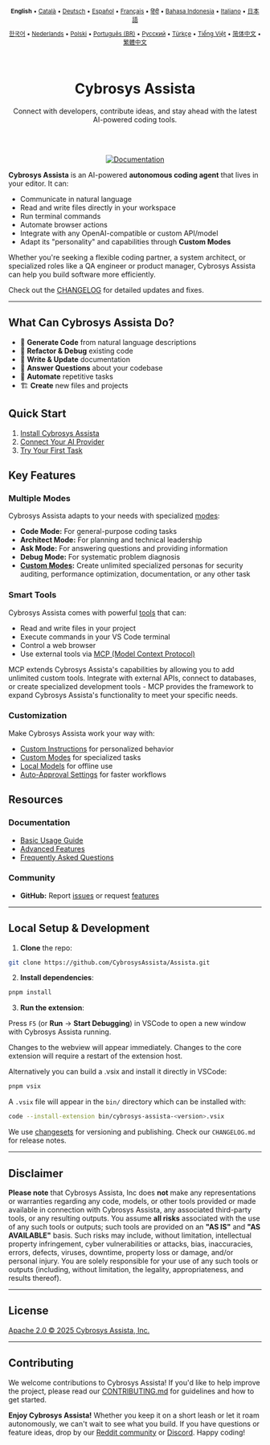 <div align="center">
<sub>

<b>English</b> • [Català](locales/ca/README.md) • [Deutsch](locales/de/README.md) • [Español](locales/es/README.md) • [Français](locales/fr/README.md) • [हिंदी](locales/hi/README.md) • [Bahasa Indonesia](locales/id/README.md) • [Italiano](locales/it/README.md) • [日本語](locales/ja/README.md)

</sub>
<sub>

[한국어](locales/ko/README.md) • [Nederlands](locales/nl/README.md) • [Polski](locales/pl/README.md) • [Português (BR)](locales/pt-BR/README.md) • [Русский](locales/ru/README.md) • [Türkçe](locales/tr/README.md) • [Tiếng Việt](locales/vi/README.md) • [简体中文](locales/zh-CN/README.md) • [繁體中文](locales/zh-TW/README.md)

</sub>
</div>
<br>
<div align="center">
  <h1>Cybrosys Assista</h1>
  <!-- <img src="https://media.githubusercontent.com/media/CybrosysAssista/Assista/main/src/assets/docs/demo.gif" width="100%" /> -->
  <p>Connect with developers, contribute ideas, and stay ahead with the latest AI-powered coding tools.</p>
</div>
<br>
<br>

<div align="center">

<a href="https://docs.cybrosysassista.com" target="_blank"><img src="https://img.shields.io/badge/Documentation-6B46C1?style=for-the-badge&logo=readthedocs&logoColor=white" alt="Documentation"></a>

</div>

**Cybrosys Assista** is an AI-powered **autonomous coding agent** that lives in your editor. It can:

- Communicate in natural language
- Read and write files directly in your workspace
- Run terminal commands
- Automate browser actions
- Integrate with any OpenAI-compatible or custom API/model
- Adapt its "personality" and capabilities through **Custom Modes**

Whether you're seeking a flexible coding partner, a system architect, or specialized roles like a QA engineer or product manager, Cybrosys Assista can help you build software more efficiently.

Check out the [CHANGELOG](CHANGELOG.md) for detailed updates and fixes.

---


## What Can Cybrosys Assista Do?

- 🚀 **Generate Code** from natural language descriptions
- 🔧 **Refactor & Debug** existing code
- 📝 **Write & Update** documentation
- 🤔 **Answer Questions** about your codebase
- 🔄 **Automate** repetitive tasks
- 🏗️ **Create** new files and projects

## Quick Start

1. [Install Cybrosys Assista](https://docs.cybrosysassista.com/getting-started/installing)
2. [Connect Your AI Provider](https://docs.cybrosysassista.com/getting-started/connecting-api-provider)
3. [Try Your First Task](https://docs.cybrosysassista.com/getting-started/your-first-task)

## Key Features

### Multiple Modes

Cybrosys Assista adapts to your needs with specialized [modes](https://docs.cybrosysassista.com/basic-usage/using-modes):

- **Code Mode:** For general-purpose coding tasks
- **Architect Mode:** For planning and technical leadership
- **Ask Mode:** For answering questions and providing information
- **Debug Mode:** For systematic problem diagnosis
- **[Custom Modes](https://docs.cybrosysassista.com/advanced-usage/custom-modes):** Create unlimited specialized personas for security auditing, performance optimization, documentation, or any other task

### Smart Tools

Cybrosys Assista comes with powerful [tools](https://docs.cybrosysassista.com/basic-usage/how-tools-work) that can:

- Read and write files in your project
- Execute commands in your VS Code terminal
- Control a web browser
- Use external tools via [MCP (Model Context Protocol)](https://docs.cybrosysassista.com/advanced-usage/mcp)

MCP extends Cybrosys Assista's capabilities by allowing you to add unlimited custom tools. Integrate with external APIs, connect to databases, or create specialized development tools - MCP provides the framework to expand Cybrosys Assista's functionality to meet your specific needs.

### Customization

Make Cybrosys Assista work your way with:

- [Custom Instructions](https://docs.cybrosysassista.com/advanced-usage/custom-instructions) for personalized behavior
- [Custom Modes](https://docs.cybrosysassista.com/advanced-usage/custom-modes) for specialized tasks
- [Local Models](https://docs.cybrosysassista.com/advanced-usage/local-models) for offline use
- [Auto-Approval Settings](https://docs.cybrosysassista.com/advanced-usage/auto-approving-actions) for faster workflows

## Resources

### Documentation

- [Basic Usage Guide](https://docs.cybrosysassista.com/basic-usage/the-chat-interface)
- [Advanced Features](https://docs.cybrosysassista.com/advanced-usage/auto-approving-actions)
- [Frequently Asked Questions](https://docs.cybrosysassista.com/faq)

### Community

- **GitHub:** Report [issues](https://github.com/CybrosysAssista/Assista/issues) or request [features](https://github.com/CybrosysAssista/Assista/discussions/categories/feature-requests?discussions_q=is%3Aopen+category%3A%22Feature+Requests%22+sort%3Atop)

---

## Local Setup & Development

1. **Clone** the repo:

```sh
git clone https://github.com/CybrosysAssista/Assista.git
```

2. **Install dependencies**:

```sh
pnpm install
```

3. **Run the extension**:

Press `F5` (or **Run** → **Start Debugging**) in VSCode to open a new window with Cybrosys Assista running.

Changes to the webview will appear immediately. Changes to the core extension will require a restart of the extension host.

Alternatively you can build a .vsix and install it directly in VSCode:

```sh
pnpm vsix
```

A `.vsix` file will appear in the `bin/` directory which can be installed with:

```sh
code --install-extension bin/cybrosys-assista-<version>.vsix
```

We use [changesets](https://github.com/changesets/changesets) for versioning and publishing. Check our `CHANGELOG.md` for release notes.

---

## Disclaimer

**Please note** that Cybrosys Assista, Inc does **not** make any representations or warranties regarding any code, models, or other tools provided or made available in connection with Cybrosys Assista, any associated third-party tools, or any resulting outputs. You assume **all risks** associated with the use of any such tools or outputs; such tools are provided on an **"AS IS"** and **"AS AVAILABLE"** basis. Such risks may include, without limitation, intellectual property infringement, cyber vulnerabilities or attacks, bias, inaccuracies, errors, defects, viruses, downtime, property loss or damage, and/or personal injury. You are solely responsible for your use of any such tools or outputs (including, without limitation, the legality, appropriateness, and results thereof).

---

## License

[Apache 2.0 © 2025 Cybrosys Assista, Inc.](./LICENSE)

---

## Contributing

We welcome contributions to Cybrosys Assista! If you'd like to help improve the project, please read our [CONTRIBUTING.md](CONTRIBUTING.md) for guidelines and how to get started.

**Enjoy Cybrosys Assista!** Whether you keep it on a short leash or let it roam autonomously, we can't wait to see what you build. If you have questions or feature ideas, drop by our [Reddit community](https://www.reddit.com/r/CybrosysAssista/) or [Discord](https://discord.gg/cybrosysassista). Happy coding!
